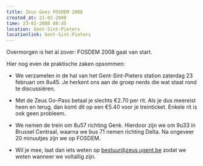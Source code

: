 ```yaml
---
title: Zeus Goes FOSDEM 2008
created_at: 21-02-2008
time: 23-02-2008 08:45
location: Gent-Sint-Pieters
locationlink: Gent-Sint-Pieters
---
```


Overmorgen is het al zover: FOSDEM 2008 gaat van start.

Hier nog even de praktische zaken opsommen:

* We verzamelen in de hal van het Gent-Sint-Pieters station zaterdag 23 februari om 8u45. Je herkent ons aan de groep nerds die wat staat rond te discussiëren.

* Met de Zeus Go-Pass betaal je slechts €2.70 per rit. Als je dus meereist heen en terug, dan komt dit op een €5.40 voor je treinticket. Enkele rit is ook geen probleem.

* We nemen de trein om 8u57 richting Genk. Hierdoor zijn we om 9u33 in Brussel Centraal, waarna we bus 71 nemen richting Delta. Na ongeveer 20 minuutjes zijn we op FOSDEM.

* Wil je mee, laat dan iets weten op <bestuur@zeus.ugent.be> zodat we weten wanneer we voltallig zijn.
